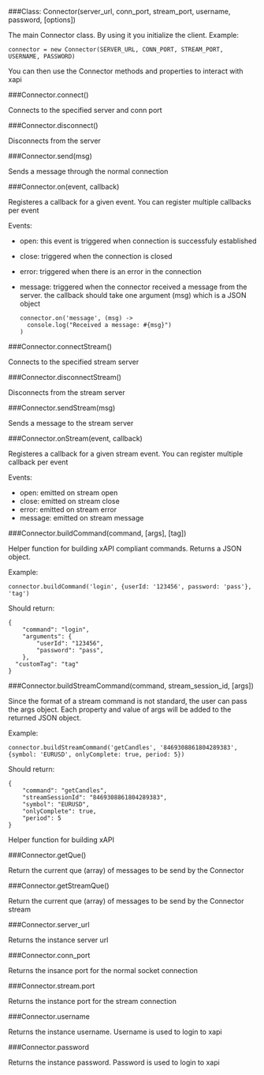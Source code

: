 ###Class: Connector(server_url, conn_port, stream_port, username, password, [options])

The main Connector class. By using it you initialize the client. Example:

    connector = new Connector(SERVER_URL, CONN_PORT, STREAM_PORT, USERNAME, PASSWORD)

You can then use the Connector methods and properties to interact with xapi

###Connector.connect()

Connects to the specified server and conn port

###Connector.disconnect()

Disconnects from the server

###Connector.send(msg)

Sends a message through the normal connection

###Connector.on(event, callback)

Registeres a callback for a given event. You can register multiple callbacks per event

Events:
- open: this event is triggered when connection is successfuly established
- close: triggered when the connection is closed
- error: triggered when there is an error in the connection
- message: triggered when the connector received a message from the server. the callback should take one argument (msg) which is a JSON object

      connector.on('message', (msg) ->
        console.log("Received a message: #{msg}")
      )

###Connector.connectStream()

Connects to the specified stream server

###Connector.disconnectStream()

Disconnects from the stream server

###Connector.sendStream(msg)

Sends a message to the stream server

###Connector.onStream(event, callback)

Registeres a callback for a given stream event. You can register multiple callback per event

Events:

- open: emitted on stream open
- close: emitted on stream close
- error: emitted on stream error
- message: emitted on stream message

###Connector.buildCommand(command, [args], [tag])

Helper function for building xAPI compliant commands. Returns a JSON object.

Example:

    connector.buildCommand('login', {userId: '123456', password: 'pass'}, 'tag')

Should return:

    {
    	"command": "login",
    	"arguments": {
    		"userId": "123456",
    		"password": "pass",
    	},
      "customTag": "tag"
    }

###Connector.buildStreamCommand(command, stream_session_id, [args])

Since the format of a stream command is not standard, the user can pass the args object.
Each property and value of args will be added to the returned JSON object.

Example:

    connector.buildStreamCommand('getCandles', '8469308861804289383', {symbol: 'EURUSD', onlyComplete: true, period: 5})

Should return:

    {
    	"command": "getCandles",
    	"streamSessionId": "8469308861804289383",
    	"symbol": "EURUSD",
    	"onlyComplete": true,
    	"period": 5
    }


Helper function for building xAPI

###Connector.getQue()

Return the current que (array) of messages to be send by the Connector

###Connector.getStreamQue()

Return the current que (array) of messages to be send by the Connector stream

###Connector.server_url

Returns the instance server url

###Connector.conn_port

Returns the insance port for the normal socket connection

###Connector.stream.port

Returns the instance port for the stream connection

###Connector.username

Returns the instance username. Username is used to login to xapi

###Connector.password

Returns the instance password. Password is used to login to xapi
